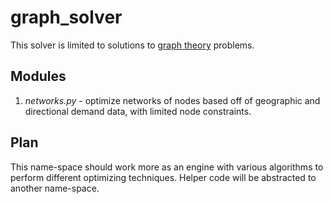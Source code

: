 # graph_solver
This solver is limited to solutions to
[graph theory](https://en.wikipedia.org/wiki/Graph_theory) problems.

## Modules
1. *networks.py* - optimize networks of nodes based off of geographic and
directional demand data, with limited node constraints.

## Plan
This name-space should work more as an engine with various algorithms to perform
different optimizing techniques. Helper code will be abstracted to another
name-space.
